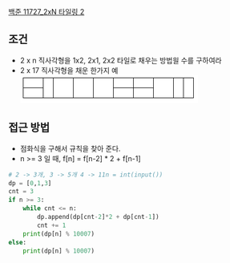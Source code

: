 
[백준 11727_2xN 타일링 2](https://www.acmicpc.net/problem/11727)



## 조건 

- 2 x n 직사각형을 1x2, 2x1, 2x2 타일로 채우는 방법읠 수를 구하여라
- 2 x 17 직사각형을 채운 한가지 예
 ![](assets/Pasted%20image%2020221018085544.png)


## 접근 방법

- 점화식을 구해서 규칙을 찾아 준다.
- n >= 3 일 때, f[n] = f[n-2] * 2  + f[n-1]


```python
# 2 -> 3개, 3 -> 5개 4 -> 11n = int(input())  
dp = [0,1,3]  
cnt = 3  
if n >= 3:  
    while cnt <= n:  
        dp.append(dp[cnt-2]*2 + dp[cnt-1])  
        cnt += 1  
    print(dp[n] % 10007)  
else:  
    print(dp[n] % 10007)
```



